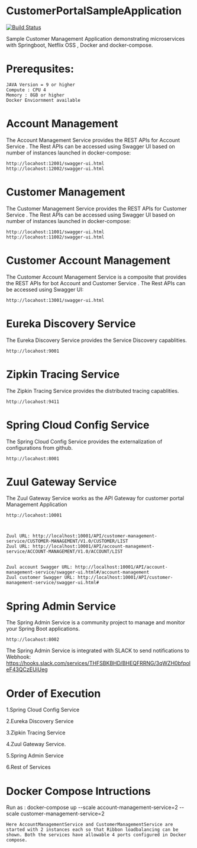 # CustomerPortalSampleApplication
[![Build Status](https://travis-ci.com/dipsscor/CustomerPortalSampleApplication.svg?token=hn9PTwdzk4Ss1dqjGjs7&branch=master)](https://travis-ci.com/dipsscor/CustomerPortalSampleApplication)

Sample Customer Management Application demonstrating microservices with Springboot, Netflix OSS , Docker and docker-compose.

# Prerequsites:
	JAVA Version = 9 or higher
	Compute : CPU 4
	Memory : 8GB or higher
	Docker Enviornment available



# Account Management
The Account Management Service provides the REST APIs for Account Service . The Rest APIs can be accessed using Swagger UI based on number of instances launched in docker-compose:

	http://locahost:12001/swagger-ui.html
	http://locahost:12002/swagger-ui.html


# Customer Management
The Customer Management Service provides the REST APIs for Customer Service . The Rest APIs can be accessed using Swagger UI based on number of instances launched in docker-compose:

	http://locahost:11001/swagger-ui.html
	http://locahost:11002/swagger-ui.html


# Customer Account Management
The Customer Account Management Service is a composite that provides the REST APIs for bot Account and Customer Service . The Rest APIs can be accessed using Swagger UI:

	http://locahost:13001/swagger-ui.html



# Eureka Discovery Service
The Eureka Discovery Service provides the Service Discovery capablities.

	http://locahost:9001


# Zipkin Tracing Service
The Zipkin Tracing Service provides the distributed tracing capablities.

	http://locahost:9411

       
# Spring Cloud Config Service
The Spring Cloud Config Service provides the externalization of configurations from github.

	http://locahost:8001


# Zuul Gateway Service
The Zuul Gateway Service works as the API Gateway for customer portal Management Application
	
	http://locahost:10001


  
    Zuul URL: http://localhost:10001/API/customer-management-service/CUSTOMER-MANAGEMENT/V1.0/CUSTOMER/LIST
    Zuul URL: http://localhost:10001/API/account-management-service/ACCOUNT-MANAGEMENT/V1.0/ACCOUNT/LIST


    Zuul account Swagger URL: http://localhost:10001/API/account-management-service/swagger-ui.html#/account-management
    Zuul customer Swagger URL: http://localhost:10001/API/customer-management-service/swagger-ui.html#

# Spring Admin Service
The Spring Admin Service is a community project to manage and monitor your Spring Boot applications.

	http://locahost:8002
The Spring Admin Service is integrated with SLACK to send notifications to Webhook:
https://hooks.slack.com/services/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





# Order of Execution
   1.Spring Cloud Config Service
   
   2.Eureka Discovery Service
   
   3.Zipkin Tracing Service
   
   4.Zuul Gateway Service.
   
   5.Spring Admin Service

   6.Rest of Services


# Docker Compose Intructions
  Run as : docker-compose up --scale account-management-service=2 --scale customer-management-service=2

	Here AccountManagementService and CustomerManagementService are started with 2 instances each so that Ribbon loadbalancing can be shown. Both the services have allowable 4 ports configured in Docker compose.
